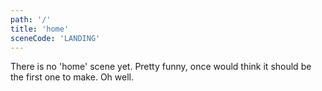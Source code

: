 ```yaml
---
path: '/'
title: 'home'
sceneCode: 'LANDING'
---
```


There is no 'home' scene yet. Pretty funny, once would think it should be the first one to make. Oh well.
